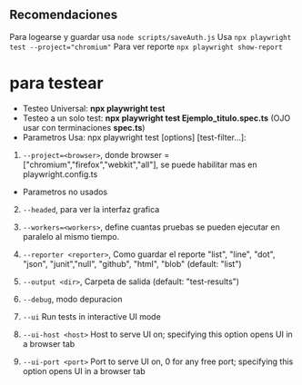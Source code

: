 ## Recomendaciones
Para logearse y guardar usa `node scripts/saveAuth.js`
Usa `npx playwright test --project="chromium"`
Para ver reporte `npx playwright show-report` 


# para testear 
- Testeo Universal: **npx playwright test**
- Testeo a un solo test: **npx playwright test Ejemplo_titulo.spec.ts** (OJO usar con terminaciones **spec.ts**)
- Parametros Usa: npx playwright test [options] [test-filter...]:
1. `--project=<browser>`, donde browser = ["chromium","firefox","webkit","all"], se puede habilitar mas en playwright.config.ts

- Parametros no usados 
2. `--headed`, para ver la interfaz grafica
3. `--workers=<workers>`,  define cuantas pruebas se pueden ejecutar en paralelo al mismo tiempo.
4. `--reporter <reporter>`,  Como guardar el reporte "list", "line", "dot", "json", "junit","null", "github", "html", "blob" (default: "list")
5. `--output <dir>`, Carpeta de salida (default: "test-results")
6. `--debug`, modo depuracion 

7. `--ui` Run tests in interactive UI mode
8. `--ui-host <host>` Host to serve UI on; specifying this option opens UI in a browser tab
9. `--ui-port <port>` Port to serve UI on, 0 for any free port; specifying this option opens UI in a browser tab




